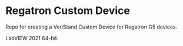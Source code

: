# Regatron Custom Device
 Repo for creating a VeriStand Custom Device for Regatron G5 devices.

LabVIEW 2021 64-bit.
